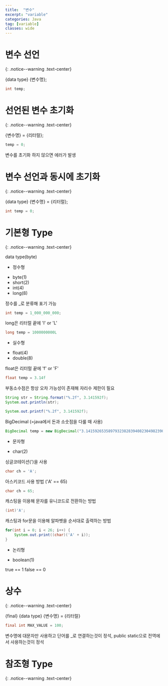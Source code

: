 ```yaml
---
title:  "변수"
excerpt: "variable"
categories: Java
tag: [variable]
classes: wide
---
```


# 변수 선언
{: .notice--warning .text-center}

{data type} {변수명};
```java
int temp;
```

# 선언된 변수 초기화
{: .notice--warning .text-center}

{변수명} = {리터럴};
```java
temp = 0;
```
변수를 초기화 하지 않으면 에러가 발생

# 변수 선언과 동시에 초기화
{: .notice--warning .text-center}

{data type} {변수명} = {리터럴};
```java
int temp = 0;
```

# 기본형 Type
{: .notice--warning .text-center}

data type(byte)

- 정수형 
 + byte(1)
 + short(2)
 + int(4)
 + long(8)

정수를 _로 분류해 표기 가능
```java
int temp = 1_000_000_000;
```

long은 리터럴 끝에 'l' or 'L'
```java
long temp = 1000000000L
```

- 실수형
 + float(4)
 + double(8)

float은 리터럴 끝에 'f' or 'F'
```java
float temp = 3.14f
```

부동소수점은 항상 오차 가능성이 존재해 자리수 제한이 필요
```java
String str = String.format("%.2f", 3.141592f);
System.out.println(str);
```

```java
System.out.printf("%.2f", 3.141592f);
```

BigDecimal (=java에서 돈과 소숫점을 다룰 때 사용)
```java
BigDecimal temp = new BigDecimal("3.141592653589793238283940823049823904");
```

- 문자형
 + char(2)

싱글코테이션(')을 사용
```java
char ch = 'A';
```

아스키코드 사용 방법 ('A' == 65)
```java
char ch = 65;
```

캐스팅을 이용해 문자를 유니코드로 전환하는 방법
```java
(int)'A';
```

캐스팅과 for문을 이용해 알파벳을 순서대로 출력하는 방법
```java
for(int i = 0; i < 26; i++) {
    System.out.print((char)('A' + i));
}
```

- 논리형
 + boolean(1)

true == 1
false == 0

# 상수
{: .notice--warning .text-center}

{final} {data type} {변수명} = {리터럴}
```java
final int MAX_VALUE = 100;
```
변수명에 대문자만 사용하고 단어를 _로 연결하는것이 정석, public static으로 전역에서 사용하는것이 정석

# 참조형 Type
{: .notice--warning .text-center}